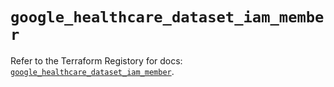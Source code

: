 # `google_healthcare_dataset_iam_member`

Refer to the Terraform Registory for docs: [`google_healthcare_dataset_iam_member`](https://registry.terraform.io/providers/hashicorp/google-beta/5.1.0/docs/resources/google_healthcare_dataset_iam_member).
